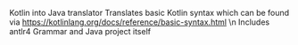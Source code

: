 Kotlin into Java translator
Translates basic Kotlin syntax which can be found via https://kotlinlang.org/docs/reference/basic-syntax.html \n
Includes antlr4 Grammar and Java project itself
